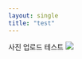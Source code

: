 ```yaml
---
layout: single
title: "test"
---
```


사진 업로드 테스트
<img src="https://upload.wikimedia.org/wikipedia/commons/thumb/e/ef/Commutative_diagram_for_morphism.svg/1200px-Commutative_diagram_for_morphism.svg.png">